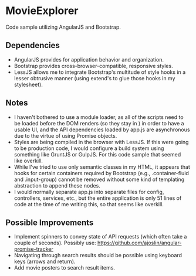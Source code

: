 # MovieExplorer

Code sample utilizing AngularJS and Bootstrap.

## Dependencies

* AngularJS provides for application behavior and organization.
* Bootstrap provides cross-browser-compatible, responsive styles.
* LessJS allows me to integrate Bootstrap's multitude of style hooks in a lesser obtrusive manner (using extend's to glue those hooks in my stylesheet).

## Notes

* I haven't bothered to use a module loader, as all of the scripts need to be loaded before the DOM renders (so they stay in <head>) in order to have a usable UI, and the API dependencies loaded by app.js are asynchronous due to the virtue of using Promise objects.
* Styles are being compiled in the browser with LessJS. If this were going to be production code, I would configure a build system using something like GruntJS or GulpJS. For this code sample that seemed like overkill.
* While I've tried to use only semantic classes in my HTML, it appears that hooks for certain containers required by Bootstrap (e.g., .container-fluid and .input-group) cannot be removed without some kind of templating abstraction to append these nodes.
* I would normally separate app.js into separate files for config, controllers, services, etc., but the entire application is only 51 lines of code at the time of me writing this, so that seems like overkill.

## Possible Improvements

* Implement spinners to convey state of API requests (which often take a couple of seconds). Possibly use: https://github.com/ajoslin/angular-promise-tracker
* Navigating through search results should be possible using keyboard keys (arrows and return).
* Add movie posters to search result items.
